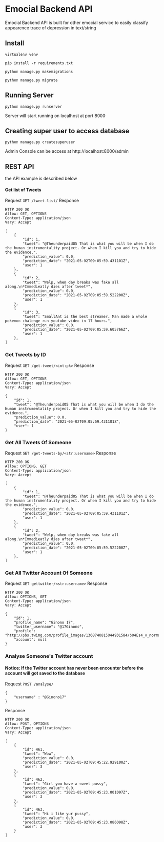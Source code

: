 # Emocial Backend API
Emocial Backend API is built for other emocial service to easily classify appearence trace of depression in text/string

## Install
```
virtualenv venv
```
```
pip install -r requirements.txt
```
```
python manage.py makemigrations
```
```
python manage.py migrate
```

## Running Server
```
python manage.py runserver
```
Server will start running on localhost at port 8000

## Creating super user to access database
```
python manage.py createsuperuser
```
Admin Console can be access at http://localhost:8000/admin

## REST API
the API example is described below

#### Get list of Tweets
Request
`GET /tweet-list/`
Response
```
HTTP 200 OK
Allow: GET, OPTIONS
Content-Type: application/json
Vary: Accept

[
    {
        "id": 1,
        "tweet": "@TheunderpaidO5 That is what you will be when I do the human instrumentality project. Or when I kill you and try to hide the evidence.",
        "prediction_value": 0.0,
        "prediction_date": "2021-05-02T09:05:59.431101Z",
        "user": 1
    },
    {
        "id": 2,
        "tweet": "Welp, when day breaks was fake all along.\n*Immedieatly dies after tweet*",
        "prediction_value": 0.0,
        "prediction_date": "2021-05-02T09:05:59.522200Z",
        "user": 1
    },
    {
        "id": 3,
        "tweet": "SmallAnt is the best streamer. Man made a whole pokemon chalenge run youtube video in 17 hours.",
        "prediction_value": 0.0,
        "prediction_date": "2021-05-02T09:05:59.605766Z",
        "user": 1
    },
]
```
### Get Tweets by ID
Request
`GET /get-tweet/<int:pk>`
Response
```
HTTP 200 OK
Allow: GET, OPTIONS
Content-Type: application/json
Vary: Accept

{
    "id": 1,
    "tweet": "@TheunderpaidO5 That is what you will be when I do the human instrumentality project. Or when I kill you and try to hide the evidence.",
    "prediction_value": 0.0,
    "prediction_date": "2021-05-02T09:05:59.431101Z",
    "user": 1
}
```

### Get All Tweets Of Someone
Request
`GET /get-tweets-by/<str:username>`
Response
```
HTTP 200 OK
Allow: OPTIONS, GET
Content-Type: application/json
Vary: Accept

[
    {
        "id": 1,
        "tweet": "@TheunderpaidO5 That is what you will be when I do the human instrumentality project. Or when I kill you and try to hide the evidence.",
        "prediction_value": 0.0,
        "prediction_date": "2021-05-02T09:05:59.431101Z",
        "user": 1
    },
    {
        "id": 2,
        "tweet": "Welp, when day breaks was fake all along.\n*Immedieatly dies after tweet*",
        "prediction_value": 0.0,
        "prediction_date": "2021-05-02T09:05:59.522200Z",
        "user": 1
    },
]
```

### Get All Twitter Account Of Someone
Request
`GET gettwitter/<str:username>`
Response
```
HTTP 200 OK
Allow: OPTIONS, GET
Content-Type: application/json
Vary: Accept

{
    "id": 1,
    "profile_name": "Ginono 17",
    "twitter_username": "@17Ginono",
    "profile": "http://pbs.twimg.com/profile_images/1368740815044931584/b04Es4_v_normal.jpg",
    "account": null
}
```


### Analyse Someone's Twitter account
#### Notice: If the Twitter account has never been encounter before the account will got saved to the database
Request
`POST /analyse/`
```
{
    "username" : "@Ginono17"
}
```

Response
```
HTTP 200 OK
Allow: POST, OPTIONS
Content-Type: application/json
Vary: Accept

[
    {
        "id": 461,
        "tweet": "Wow",
        "prediction_value": 0.0,
        "prediction_date": "2021-05-02T09:45:22.929100Z",
        "user": 3
    },
    {
        "id": 462,
        "tweet": "Girl you have a sweet pussy",
        "prediction_value": 0.0,
        "prediction_date": "2021-05-02T09:45:23.001097Z",
        "user": 3
    },
    {
        "id": 463,
        "tweet": "Hi i like yur pussy",
        "prediction_value": 0.0,
        "prediction_date": "2021-05-02T09:45:23.086098Z",
        "user": 3
    }
]
```